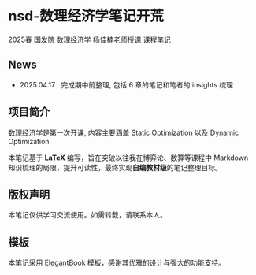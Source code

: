 # nsd-数理经济学笔记开荒
2025春 国发院 数理经济学 杨佳楠老师授课 课程笔记

## News
- 2025.04.17 : 完成期中前整理, 包括 6 章的笔记和笔者的 insights 梳理


## 项目简介
数理经济学是第一次开课, 内容主要涵盖 Static Optimization 以及 Dynamic Optimization

本笔记基于 **LaTeX** 编写，旨在突破以往我在博弈论、数算等课程中 Markdown 知识梳理的局限，提升可读性，最终实现**自编教材级**的笔记整理目标。

## 版权声明

本笔记仅供学习交流使用。如需转载，请联系本人。

## 模板

本笔记采用 [ElegantBook](https://github.com/ElegantLaTeX/ElegantBook) 模板，感谢其优雅的设计与强大的功能支持。

